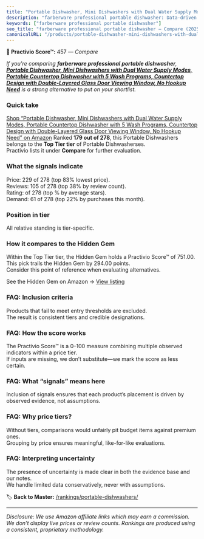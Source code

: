 ```yaml
---
title: "Portable Dishwasher, Mini Dishwashers with Dual Water Supply Modes, Portable Countertop Dishwasher with 5 Wash Programs, Countertop Design with Double-Layered Glass Door Viewing Window, No Hookup Need"
description: "farberware professional portable dishwasher: Data-driven ranking using the Practivio Score™. Positioned by quality, value, demand, findability, momentum."
keywords: ["farberware professional portable dishwasher"]
seo_title: "farberware professional portable dishwasher — Compare (2025)"
canonicalURL: "/products/portable-dishwasher-mini-dishwashers-with-dual-water-supply-modes-portable-countertop-dishwasher-with-5-wash-programs-countertop-design-with-double-layered-glass-door-viewing-window-no-hookup-need-B0F25XCH85/"
---
```


**🛒 Practivio Score™:** 457 — _Compare_


*If you're comparing **farberware professional portable dishwasher**, **[Portable Dishwasher, Mini Dishwashers with Dual Water Supply Modes, Portable Countertop Dishwasher with 5 Wash Programs, Countertop Design with Double-Layered Glass Door Viewing Window, No Hookup Need](https://www.amazon.com/dp/B0F25XCH85?tag=practivio-20)** is a strong alternative to put on your shortlist.*
### Quick take
[Shop “Portable Dishwasher, Mini Dishwashers with Dual Water Supply Modes, Portable Countertop Dishwasher with 5 Wash Programs, Countertop Design with Double-Layered Glass Door Viewing Window, No Hookup Need” on Amazon](https://www.amazon.com/dp/B0F25XCH85?tag=practivio-20)
Ranked **179 out of 278**, this Portable Dishwashers belongs to the **Top Tier tier** of Portable Dishwasherses.  
Practivio lists it under **Compare** for further evaluation.

### What the signals indicate
Price: 229 of 278 (top 83% lowest price).  
Reviews: 105 of 278 (top 38% by review count).  
Rating:  of 278 (top % by average stars).  
Demand: 61 of 278 (top 22% by purchases this month).

### Position in tier
All relative standing is tier-specific.

### How it compares to the Hidden Gem
Within the Top Tier tier, the Hidden Gem holds a Practivio Score™ of 751.00.  
This pick trails the Hidden Gem by 294.00 points.  
Consider this point of reference when evaluating alternatives.  

See the Hidden Gem on Amazon → [View listing](https://www.amazon.com/dp/B08N6WV3HX?tag=practivio-20)

### FAQ: Inclusion criteria
Products that fail to meet entry thresholds are excluded.  
The result is consistent tiers and credible designations.

### FAQ: How the score works
The Practivio Score™ is a 0–100 measure combining multiple observed indicators within a price tier.  
If inputs are missing, we don’t substitute—we mark the score as less certain.

### FAQ: What “signals” means here
Inclusion of signals ensures that each product’s placement is driven by observed evidence, not assumptions.

### FAQ: Why price tiers?
Without tiers, comparisons would unfairly pit budget items against premium ones.  
Grouping by price ensures meaningful, like-for-like evaluations.

### FAQ: Interpreting uncertainty
The presence of uncertainty is made clear in both the evidence base and our notes.  
We handle limited data conservatively, never with assumptions.

<!-- Missing template for Compare/CompareWithinPriceClass -->


🏷️ **Back to Master:** [/rankings/portable-dishwashers/](/rankings/portable-dishwashers/)

---
_Disclosure: We use Amazon affiliate links which may earn a commission. We don’t display live prices or review counts. Rankings are produced using a consistent, proprietary methodology._
